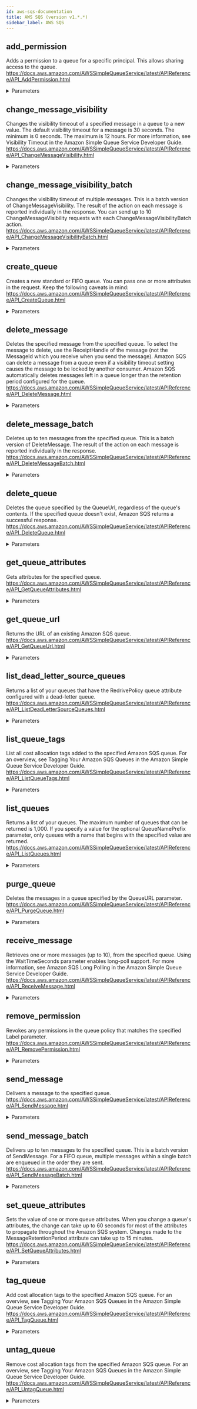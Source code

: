 ```yaml
---
id: aws-sqs-documentation
title: AWS SQS (version v1.*.*)
sidebar_label: AWS SQS
---
```


## add_permission

Adds a permission to a queue for a specific principal. This allows sharing access to the queue.  https://docs.aws.amazon.com/AWSSimpleQueueService/latest/APIReference/API_AddPermission.html

<details><summary>Parameters</summary>

#### AWSAccountId (required)

The AWS account number of the principal who is given permission. The principal must have an AWS account, but does not need to be signed up for Amazon SQS. For information about locating the AWS account identification, see Your AWS Identifiers in the Amazon Simple Queue Service Developer Guide.

**Type:** ARRAY

#### ActionName (required)

The action the client wants to allow for the specified principal. Valid values: the name of any action or *. For more information about these actions, see Overview of Managing Access Permissions to Your Amazon Simple Queue Service Resource  in the Amazon Simple Queue Service Developer Guide. Specifying SendMessage, DeleteMessage, or ChangeMessageVisibility for ActionName also grants permissions for the corresponding batch versions of those actions: SendMessageBatch, DeleteMessageBatch, and ChangeMessageVisibilityBatch.

**Type:** ARRAY

#### Label (required)

The unique identification of the permission you're setting (for example, AliceSendMessage). Maximum 80 characters. Allowed characters include alphanumeric characters, hyphens (-), and underscores (_).

**Type:** STRING

#### QueueUrl (required)

The URL of the Amazon SQS queue to which permissions are added. Queue URLs and names are case-sensitive.

**Type:** STRING

</details>

## change_message_visibility

Changes the visibility timeout of a specified message in a queue to a new value. The default visibility timeout for a message is 30 seconds. The minimum is 0 seconds. The maximum is 12 hours. For more information, see Visibility Timeout in the Amazon Simple Queue Service Developer Guide.  https://docs.aws.amazon.com/AWSSimpleQueueService/latest/APIReference/API_ChangeMessageVisibility.html

<details><summary>Parameters</summary>

#### QueueUrl (required)

The URL of the Amazon SQS queue whose message's visibility is changed. Queue URLs and names are case-sensitive.

**Type:** STRING

#### ReceiptHandle (required)

The receipt handle associated with the message whose visibility timeout is changed. This parameter is returned by the  ReceiveMessage action.

**Type:** STRING

#### VisibilityTimeout (required)

The new value for the message's visibility timeout (in seconds). Values values: 0 to 43200. Maximum: 12 hours.

**Type:** INTEGER

</details>

## change_message_visibility_batch

Changes the visibility timeout of multiple messages. This is a batch version of ChangeMessageVisibility. The result of the action on each message is reported individually in the response. You can send up to 10 ChangeMessageVisibility requests with each ChangeMessageVisibilityBatch action.  https://docs.aws.amazon.com/AWSSimpleQueueService/latest/APIReference/API_ChangeMessageVisibilityBatch.html

<details><summary>Parameters</summary>

#### QueueUrl (required)

The URL of the Amazon SQS queue whose messages' visibility is changed. Queue URLs and names are case-sensitive.

**Type:** STRING

#### ChangeMessageVisibilityBatchRequestEntry

A list of receipt handles of the messages for which the visibility timeout must be changed.

**Type:** ARRAY

</details>

## create_queue

Creates a new standard or FIFO queue. You can pass one or more attributes in the request. Keep the following caveats in mind:  https://docs.aws.amazon.com/AWSSimpleQueueService/latest/APIReference/API_CreateQueue.html

<details><summary>Parameters</summary>

#### QueueName (required)

The name of the new queue. The following limits apply to this name: A queue name can have up to 80 characters. Valid values: alphanumeric characters, hyphens (-), and underscores (_). A FIFO queue name must end with the .fifo suffix. Queue URLs and names are case-sensitive.

**Type:** STRING

#### Attribute

A map of attributes with their corresponding values.

**Type:** OBJECT

</details>

## delete_message

Deletes the specified message from the specified queue. To select the message to delete, use the ReceiptHandle of the message (not the MessageId which you receive when you send the message). Amazon SQS can delete a message from a queue even if a visibility timeout setting causes the message to be locked by another consumer. Amazon SQS automatically deletes messages left in a queue longer than the retention period configured for the queue.  https://docs.aws.amazon.com/AWSSimpleQueueService/latest/APIReference/API_DeleteMessage.html

<details><summary>Parameters</summary>

#### QueueUrl (required)

The URL of the Amazon SQS queue from which messages are deleted. Queue URLs and names are case-sensitive.

**Type:** STRING

#### ReceiptHandle (required)

The receipt handle associated with the message to delete.

**Type:** STRING

</details>

## delete_message_batch

Deletes up to ten messages from the specified queue. This is a batch version of DeleteMessage. The result of the action on each message is reported individually in the response.  https://docs.aws.amazon.com/AWSSimpleQueueService/latest/APIReference/API_DeleteMessageBatch.html

<details><summary>Parameters</summary>

#### QueueUrl (required)

The URL of the Amazon SQS queue from which messages are deleted. Queue URLs and names are case-sensitive.

**Type:** STRING

#### DeleteMessageBatchRequestEntry

A list of receipt handles for the messages to be deleted.

**Type:** ARRAY

</details>

## delete_queue

Deletes the queue specified by the QueueUrl, regardless of the queue's contents. If the specified queue doesn't exist, Amazon SQS returns a successful response.  https://docs.aws.amazon.com/AWSSimpleQueueService/latest/APIReference/API_DeleteQueue.html

<details><summary>Parameters</summary>

#### QueueUrl (required)

The URL of the Amazon SQS queue to delete. Queue URLs and names are case-sensitive.

**Type:** STRING

</details>

## get_queue_attributes

Gets attributes for the specified queue. https://docs.aws.amazon.com/AWSSimpleQueueService/latest/APIReference/API_GetQueueAttributes.html

<details><summary>Parameters</summary>

#### QueueUrl (required)

The URL of the Amazon SQS queue whose attribute information is retrieved. Queue URLs and names are case-sensitive.

**Type:** STRING

#### AttributeName

A list of attributes for which to retrieve information.

**Type:** ARRAY

</details>

## get_queue_url

Returns the URL of an existing Amazon SQS queue. https://docs.aws.amazon.com/AWSSimpleQueueService/latest/APIReference/API_GetQueueUrl.html

<details><summary>Parameters</summary>

#### QueueName (required)

The name of the queue whose URL must be fetched. Maximum 80 characters. Valid values: alphanumeric characters, hyphens (-), and underscores (_). Queue URLs and names are case-sensitive.

**Type:** STRING

#### QueueOwnerAWSAccountId

The AWS account ID of the account that created the queue.

**Type:** STRING

</details>

## list_dead_letter_source_queues

Returns a list of your queues that have the RedrivePolicy queue attribute configured with a dead-letter queue.  https://docs.aws.amazon.com/AWSSimpleQueueService/latest/APIReference/API_ListDeadLetterSourceQueues.html

<details><summary>Parameters</summary>

#### QueueUrl (required)

The URL of a dead-letter queue. Queue URLs and names are case-sensitive.

**Type:** STRING

</details>

## list_queue_tags

List all cost allocation tags added to the specified Amazon SQS queue. For an overview, see Tagging Your Amazon SQS Queues in the Amazon Simple Queue Service Developer Guide.  https://docs.aws.amazon.com/AWSSimpleQueueService/latest/APIReference/API_ListQueueTags.html

<details><summary>Parameters</summary>

#### QueueUrl (required)

The URL of the queue.

**Type:** STRING

</details>

## list_queues

Returns a list of your queues. The maximum number of queues that can be returned is 1,000. If you specify a value for the optional QueueNamePrefix parameter, only queues with a name that begins with the specified value are returned.  https://docs.aws.amazon.com/AWSSimpleQueueService/latest/APIReference/API_ListQueues.html

<details><summary>Parameters</summary>

#### QueueNamePrefix

A string to use for filtering the list results. Only those queues whose name begins with the specified string are returned. Queue URLs and names are case-sensitive.

**Type:** STRING

</details>

## purge_queue

Deletes the messages in a queue specified by the QueueURL parameter.  https://docs.aws.amazon.com/AWSSimpleQueueService/latest/APIReference/API_PurgeQueue.html

<details><summary>Parameters</summary>

#### QueueUrl (required)

The URL of the queue from which the PurgeQueue action deletes messages. Queue URLs and names are case-sensitive.

**Type:** STRING

</details>

## receive_message

Retrieves one or more messages (up to 10), from the specified queue. Using the WaitTimeSeconds parameter enables long-poll support. For more information, see Amazon SQS Long Polling in the Amazon Simple Queue Service Developer Guide.  https://docs.aws.amazon.com/AWSSimpleQueueService/latest/APIReference/API_ReceiveMessage.html

<details><summary>Parameters</summary>

#### QueueUrl (required)

The URL of the Amazon SQS queue from which messages are received. Queue URLs and names are case-sensitive.

**Type:** STRING

#### AttributeName

A list of attributes that need to be returned along with each message.

**Type:** ARRAY

#### MaxNumberOfMessages

The maximum number of messages to return. Amazon SQS never returns more messages than this value (however, fewer messages might be returned). Valid values: 1 to 10. Default: 1.

**Type:** INTEGER

#### MessageAttributeName

An array of names of the message attributes. The name can contain alphanumeric characters and the underscore (_), hyphen (-), and period (.). The name is case-sensitive and must be unique among all attribute names for the message. The name must not start with AWS-reserved prefixes such as AWS. or Amazon. (or any casing variants). The name must not start or end with a period (.), and it should not have periods in succession (..). The name can be up to 256 characters long. When using ReceiveMessage, you can send a list of attribute names to receive, or you can return all of the attributes by specifying All or .* in your request.  You can also use all message attributes starting with a prefix, for example bar.*.

**Type:** ARRAY

#### ReceiveRequestAttemptId

This parameter applies only to FIFO (first-in-first-out) queues. The token used for deduplication of ReceiveMessage calls. If a networking issue occurs after a ReceiveMessage action, and instead of a response you receive a generic error,  you can retry the same action with an identical ReceiveRequestAttemptId to retrieve the same set of messages, even if their visibility timeout has not yet expired. You can use ReceiveRequestAttemptId only for 5 minutes after a ReceiveMessage action. When you set FifoQueue, a caller of the ReceiveMessage action can provide a ReceiveRequestAttemptId explicitly. If a caller of the ReceiveMessage action doesn't provide a ReceiveRequestAttemptId, Amazon SQS generates a ReceiveRequestAttemptId. You can retry the ReceiveMessage action with the same ReceiveRequestAttemptId if none of the messages have been modified (deleted or had their visibility changes). During a visibility timeout, subsequent calls with the same ReceiveRequestAttemptId return the same messages and receipt handles. If a retry occurs within the deduplication interval,  it resets the visibility timeout. For more information, see Visibility Timeout in the Amazon Simple Queue Service Developer Guide. Important If a caller of the ReceiveMessage action still processes messages when the visibility timeout expires and messages become visible, another worker consuming from the same queue can receive the same messages and therefore process duplicates. Also, if a consumer whose message processing time is longer than the visibility timeout tries to delete the processed messages, the action fails with an error. To mitigate this effect, ensure that your application observes a safe threshold before the visibility timeout expires and extend the visibility timeout as necessary. While messages with a particular MessageGroupId are invisible, no more messages belonging to the same MessageGroupId are returned until the visibility timeout expires. You can still receive messages with another MessageGroupId as long as it is also visible. If a caller of ReceiveMessage can't track the ReceiveRequestAttemptId, no retries work until the original visibility timeout expires. As a result, delays might occur but the messages in the queue remain in a strict order. The length of ReceiveRequestAttemptId is 128 characters. ReceiveRequestAttemptId can contain alphanumeric characters (a-z, A-Z, 0-9) and  punctuation (!"#$%&'()*+,-./:;<=>?@[\]^_`{|}~). For best practices of using ReceiveRequestAttemptId, see Using the ReceiveRequestAttemptId Request Parameter in the Amazon Simple Queue Service Developer Guide.

**Type:** STRING

#### VisibilityTimeout

The duration (in seconds) that the received messages are hidden from subsequent retrieve requests after being retrieved by a ReceiveMessage request.

**Type:** INTEGER

#### WaitTimeSeconds

The duration (in seconds) for which the call waits for a message to arrive in the queue before returning. If a message is available, the call returns sooner than WaitTimeSeconds. If no messages are available and the wait time expires, the call returns successfully with an empty list of messages.

**Type:** INTEGER

</details>

## remove_permission

Revokes any permissions in the queue policy that matches the specified Label parameter.  https://docs.aws.amazon.com/AWSSimpleQueueService/latest/APIReference/API_RemovePermission.html

<details><summary>Parameters</summary>

#### Label (required)

The identification of the permission to remove. This is the label added using the AddPermission action.

**Type:** STRING

#### QueueUrl (required)

The URL of the Amazon SQS queue from which permissions are removed. Queue URLs and names are case-sensitive.

**Type:** STRING

</details>

## send_message

Delivers a message to the specified queue. https://docs.aws.amazon.com/AWSSimpleQueueService/latest/APIReference/API_SendMessage.html

<details><summary>Parameters</summary>

#### MessageBody (required)

The message to send. The maximum string size is 256 KB. Important A message can include only XML, JSON, and unformatted text. The following Unicode characters are allowed: #x9 | #xA | #xD | #x20 to #xD7FF | #xE000 to #xFFFD | #x10000 to #x10FFFF Any characters not included in this list will be rejected. For more information, see the W3C specification for characters.

**Type:** STRING

#### QueueUrl (required)

The URL of the Amazon SQS queue to which a message is sent. Queue URLs and names are case-sensitive.

**Type:** STRING

#### DelaySeconds

The length of time, in seconds, for which to delay a specific message. Valid values: 0 to 900. Maximum: 15 minutes. Messages with a positive DelaySeconds value become available for processing after the delay period is finished. If you don't specify a value, the default value for the queue applies. Note When you set FifoQueue, you can't set DelaySeconds per message. You can set this parameter only on a queue level.

**Type:** INTEGER

#### MessageAttribute

Each message attribute consists of a Name, Type, and Value. For more information, see Amazon SQS Message Attributes in the Amazon Simple Queue Service Developer Guide.

**Type:** OBJECT

#### MessageDeduplicationId

This parameter applies only to FIFO (first-in-first-out) queues. The token used for deduplication of sent messages. If a message with a particular MessageDeduplicationId is sent successfully, any messages sent with the same MessageDeduplicationId  are accepted successfully but aren't delivered during the 5-minute deduplication interval. For more information, see  Exactly-Once Processing in the Amazon Simple Queue Service Developer Guide. Every message must have a unique MessageDeduplicationId, You may provide a MessageDeduplicationId explicitly. If you aren't able to provide a MessageDeduplicationId and you enable ContentBasedDeduplication for your queue,  Amazon SQS uses a SHA-256 hash to generate the MessageDeduplicationId using the body of the message (but not the attributes of the message). If you don't provide a MessageDeduplicationId and the queue doesn't have ContentBasedDeduplication set, the action fails with an error. If the queue has ContentBasedDeduplication set, your MessageDeduplicationId overrides the generated one. When ContentBasedDeduplication is in effect, messages with identical content sent within the deduplication interval are treated as duplicates  and only one copy of the message is delivered. If you send one message with ContentBasedDeduplication enabled and then another message with a MessageDeduplicationId that is the same  as the one generated for the first MessageDeduplicationId, the two messages are treated as duplicates and only one copy of the message is delivered. Note The MessageDeduplicationId is available to the consumer of the message (this can be useful for troubleshooting delivery issues). If a message is sent successfully but the acknowledgement is lost and the message is resent with the same  MessageDeduplicationId after the deduplication interval, Amazon SQS can't detect duplicate messages. Amazon SQS continues to keep track of the message deduplication ID even after the message is received and deleted. The length of MessageDeduplicationId is 128 characters. MessageDeduplicationId can contain alphanumeric characters (a-z, A-Z, 0-9) and  punctuation (!"#$%&'()*+,-./:;<=>?@[\]^_`{|}~). For best practices of using MessageDeduplicationId, see Using the MessageDeduplicationId Property in the Amazon Simple Queue Service Developer Guide.

**Type:** STRING

#### MessageGroupId

This parameter applies only to FIFO (first-in-first-out) queues. The tag that specifies that a message belongs to a specific message group. Messages that belong to the same message group are processed in a FIFO manner (however, messages in different message groups might be processed out of order). To interleave multiple ordered streams within a single queue, use MessageGroupId values (for example, session data for multiple users). In this scenario, multiple consumers can process the queue, but the session data of each user is processed in a FIFO fashion. You must associate a non-empty MessageGroupId with a message. If you don't provide a MessageGroupId, the action fails. ReceiveMessage might return messages with multiple MessageGroupId values. For each MessageGroupId, the messages are sorted by time sent. The caller can't  specify a MessageGroupId. The length of MessageGroupId is 128 characters. Valid values: alphanumeric characters and punctuation (!"#$%&'()*+,-./:;<=>?@[\]^_`{|}~). For best practices of using MessageGroupId, see Using the MessageGroupId Property in the Amazon Simple Queue Service Developer Guide. Important MessageGroupId is required for FIFO queues. You can't use it for Standard queues.

**Type:** STRING

</details>

## send_message_batch

Delivers up to ten messages to the specified queue. This is a batch version of SendMessage. For a FIFO queue, multiple messages within a single batch are enqueued in the order they are sent.  https://docs.aws.amazon.com/AWSSimpleQueueService/latest/APIReference/API_SendMessageBatch.html

<details><summary>Parameters</summary>

#### QueueUrl (required)

The URL of the Amazon SQS queue to which batched messages are sent. Queue URLs and names are case-sensitive.

**Type:** STRING

#### SendMessageBatchRequestEntry

A list of SendMessageBatchRequestEntry items.

**Type:** ARRAY

</details>

## set_queue_attributes

Sets the value of one or more queue attributes. When you change a queue's attributes, the change can take up to 60 seconds for most of the attributes to propagate throughout the Amazon SQS system. Changes made to the MessageRetentionPeriod attribute can take up to 15 minutes.  https://docs.aws.amazon.com/AWSSimpleQueueService/latest/APIReference/API_SetQueueAttributes.html

<details><summary>Parameters</summary>

#### Attribute (required)

A map of attributes with their corresponding values.

**Type:** OBJECT

#### QueueUrl (required)

The URL of the Amazon SQS queue whose attributes are set. Queue URLs and names are case-sensitive.

**Type:** STRING

</details>

## tag_queue

Add cost allocation tags to the specified Amazon SQS queue. For an overview, see Tagging Your Amazon SQS Queues in the Amazon Simple Queue Service Developer Guide.  https://docs.aws.amazon.com/AWSSimpleQueueService/latest/APIReference/API_TagQueue.html

<details><summary>Parameters</summary>

#### QueueUrl (required)

The URL of the queue.

**Type:** STRING

#### Tag (required)

The list of tags to be added to the specified queue.

**Type:** OBJECT

</details>

## untag_queue

Remove cost allocation tags from the specified Amazon SQS queue. For an overview, see Tagging Your Amazon SQS Queues in the Amazon Simple Queue Service Developer Guide.  https://docs.aws.amazon.com/AWSSimpleQueueService/latest/APIReference/API_UntagQueue.html

<details><summary>Parameters</summary>

#### QueueUrl (required)

The URL of the queue.

**Type:** STRING

#### TagKey (required)

The list of tags to be removed from the specified queue.

**Type:** ARRAY

</details>

